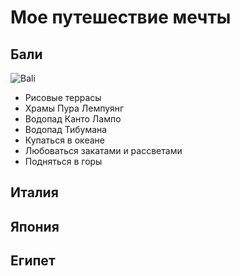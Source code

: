 # Мое путешествие мечты

## Бали
![Bali](bali.jpg)
* Рисовые террасы
* Храмы Пура Лемпуянг
* Водопад Канто Лампо
* Водопад Тибумана
* Купаться в океане
* Любоваться закатами и рассветами
* Подняться в горы 

## Италия

## Япония

## Египет
